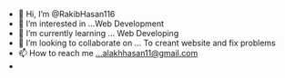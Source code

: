 - 👋 Hi, I’m @RakibHasan116
- 👀 I’m interested in ...Web Development
- 🌱 I’m currently learning ... Web Developing
- 💞️ I’m looking to collaborate on ... To creant website and fix problems
- 📫 How to reach me ...alakhhasan11@gmail.com
- 

<!---
RakibHasan116/RakibHasan116 is a ✨ special ✨ repository because its `README.md` (this file) appears on your GitHub profile.
You can click the Preview link to take a look at your changes.
--->
